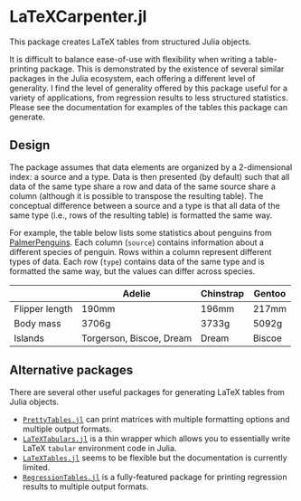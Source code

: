 # LaTeXCarpenter.jl

This package creates LaTeX tables from structured Julia objects.

It is difficult to balance ease-of-use with flexibility when writing a table-printing package.
This is demonstrated by the existence of several similar packages in the Julia ecosystem, each offering a different level of generality.
I find the level of generality offered by this package useful for a variety of applications, from regression results to less structured statistics.
Please see the documentation for examples of the tables this package can generate.

## Design

The package assumes that data elements are organized by a 2-dimensional index: a source and a type.
Data is then presented (by default) such that all data of the same type share a row and data of the same source share a column (although it is possible to transpose the resulting table).
The conceptual difference between a source and a type is that all data of the same type (i.e., rows of the resulting table) is formatted the same way.

For example, the table below lists some statistics about penguins from [PalmerPenguins](https://allisonhorst.github.io/palmerpenguins/articles/intro.html).
Each column (`source`) contains information about a different species of penguin. Rows within a column represent different types of data.
Each row (`type`) contains data of the same type and is formatted the same way, but the values can differ across species.

|                | Adelie                   | Chinstrap | Gentoo |
|----------------|--------------------------|-----------|--------|
| Flipper length | 190mm                    | 196mm     | 217mm  |
| Body mass      | 3706g                    | 3733g     | 5092g  |
| Islands        | Torgerson, Biscoe, Dream | Dream     | Biscoe |

## Alternative packages

There are several other useful packages for generating LaTeX tables from Julia objects.

- [`PrettyTables.jl`](https://github.com/ronisbr/PrettyTables.jl) can print matrices with multiple formatting options and multiple output formats. 
- [`LaTeXTabulars.jl`](https://github.com/tpapp/LaTeXTabulars.jl) is a thin wrapper which allows you to essentially write LaTeX `tabular` environment code in Julia.
- [`LaTeXTables.jl`](https://github.com/szcf-weiya/LaTeXTables.jl) seems to be flexible but the documentation is currently limited.
- [`RegressionTables.jl`](https://github.com/jmboehm/RegressionTables.jl) is a fully-featured package for printing regression results to multiple output formats.
